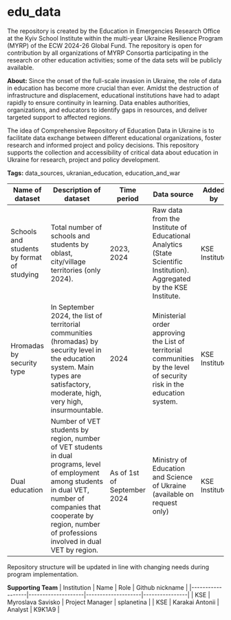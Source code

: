 # edu_data
The repository is created by the Education in Emergencies Research Office at the Kyiv School Institute within the multi-year Ukraine Resilience Program (MYRP) of the ECW 2024-26 Global Fund. The repository is open for contribution by all organizations of MYRP Consortia  participating in the research or other education activities; some of the data sets will be publicly available. 

**About:**
Since the onset of the full-scale invasion in Ukraine, the role of data in education has become more crucial than ever. Amidst the destruction of infrastructure and displacement, educational institutions have had to adapt rapidly to ensure continuity in learning. Data enables authorities, organizations, and educators to identify gaps in resources, and deliver targeted support to affected regions. 

The idea of Comprehensive Repository of Education Data in Ukraine is to facilitate data exchange between different educational organizations, foster research and informed project and  policy decisions. This repository supports the collection and accessibility of critical data about education in Ukraine for research, project and policy development.

**Tags:**
data_sources, ukranian_education, education_and_war

| Name of dataset                          | Description of dataset                                                                                           | Time period       | Data source                                                                                              | Added by         |
|------------------------------------------|---------------------------------------------------------------------------------------------------------------|-------------------|---------------------------------------------------------------------------------------------------------|-----------------|
| Schools and students by format of studying | Total number of schools and students by oblast, city/village territories (only 2024).                         | 2023, 2024        | Raw data from the Institute of Educational Analytics (State Scientific Institution). Aggregated by the KSE Institute. | KSE Institute   |
| Hromadas by security type                 | In September 2024, the list of territorial communities (hromadas) by security level in the education system. Main types are satisfactory, moderate, high, very high, insurmountable. | 2024              | Ministerial order approving the List of territorial communities by the level of security risk in the education system. |        KSE Institute   |
| Dual education                            | Number of VET students by region, number of VET students in dual programs, level of employment among students in dual VET, number of companies that cooperate by region, number of professions involved in dual VET by region. | As of 1st of September 2024 | Ministry of Education and Science of Ukraine (available on request only) |        KSE Institute|

Repository structure will be updated in line with changing  needs during program implementation. 

**Supporting Team**
| Institution       | Name                | Role               | Github nickname |
|------------------|--------------------|--------------------|----------------|
| KSE             | Myroslava Savisko  | Project Manager   | splanetina     |
| KSE             | Karakai Antonii    | Analyst           | K9K1A9         |


